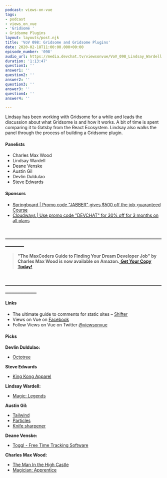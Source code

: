 ```yaml
---
podcast: views-on-vue
tags:
- podcast
- views_on_vue
- 'Gridsome '
- Gridsome Plugins
layout: layouts/post.njk
title: 'VoV 098: Gridsome and Gridsome Plugins'
date: 2020-02-18T11:00:00.000+00:00
episode_number: '098'
audio_url: https://media.devchat.tv/viewsonvue/VoV_098_Lindsay_Wardell.mp3
duration: '1:13:47'
question1: ''
answer1: ''
question2: ''
answer2: ''
question3: ''
answer3: ''
question4: ''
answer4: ''

---
```

Lindsay has been working with Gridsome for a while and leads the discussion about what Gridsome is and how it works. A bit of time is spent comparing it to Gatsby from the React Ecosystem. Lindsay also walks the panel through the process of building a Gridsome plugin.

#### **Panelists**

* Charles Max Wood
* Lindsay Wardell
* Deane Venske
* Austin Gil
* Devlin Duldulao
* Steve Edwards

#### **Sponsors**

* [Springboard | ](https://www.springboard.com/workshops/software-engineering-career-track/?utm_source=devchat&utm_medium=podcast&utm_campaign=viewsonvue)[Promo code "JABBER" gives $500 off the job-guaranteed C](https://www.springboard.com/workshops/software-engineering-career-track/?utm_source=devchat&utm_medium=podcast&utm_campaign=reactroundup)[ourse](https://www.springboard.com/workshops/software-engineering-career-track/?utm_source=devchat&utm_medium=podcast&utm_campaign=viewsonvue)
* [Cloudways | Use promo code "DEVCHAT" for 30% off for 3 months on all plans](https://www.cloudways.com/en/?id=546951&chan=Devchat&data1=Vue-show&data2=Podcast-1)

## **________________________________________________________**

> **"The MaxCoders Guide to Finding Your Dream Developer Job" by Charles Max Wood is now available on Amazon.**[ **Get Your Copy Today!**](https://www.amazon.com/gp/product/B081MBL5C9/ref=as_li_ss_tl?ie=UTF8&linkCode=sl1&tag=devchattv-20&linkId=9d61363241636e2546ef46abba198746&language=en_US)

## **____________________________________________________________**

#### **Links**

* The ultimate guide to comments for static sites – [Shifter](https://www.getshifter.io/static-site-comments/ "The ultimate guide to comments for static sites – Shifter")
* Views on Vue on [Facebook](https://www.facebook.com/ViewsonVue)
* Follow Views on Vue on Twitter [@viewsonvue](https://twitter.com/viewsonvue)

#### **Picks**

**Devlin Duldulao:**

* [Octotree](https://www.octotree.io/)

**Steve Edwards**

* [King Kong Apparel]()

**Lindsay Wardell:**

* [Magic: Legends](http://playmagiclegends.com	 "Magic: Legends")

**Austin Gil:**

* [Tailwind](https://tailwindcss.com/ "Tailwind")
* [Particles](https://prtcls.stegosource.com/)
* [Knife sharpener](https://smile.amazon.com/Smiths-CCKS-2-Step-Knife-Sharpener/dp/B00032S02K/)

**Deane Venske:**

* [Toggl - Free Time Tracking Software](https://toggl.com/ "Toggl")

**Charles Max Wood:**

* [The Man In the High Castle ](https://amzn.to/2tG7pND)
* [Magician: Apprentice](https://amzn.to/39N7qjr "Magician: Apprentice")